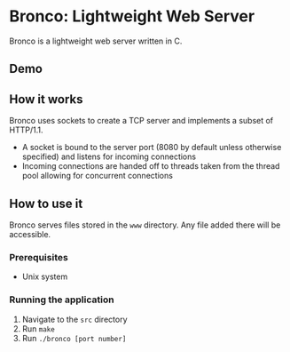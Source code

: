 # Bronco: Lightweight Web Server

Bronco is a lightweight web server written in C.

## Demo

## How it works

Bronco uses sockets to create a TCP server and implements a subset of HTTP/1.1.

- A socket is bound to the server port (8080 by default unless otherwise specified) and listens for incoming connections
- Incoming connections are handed off to threads taken from the thread pool allowing for concurrent connections

## How to use it

Bronco serves files stored in the `www` directory. Any file added there will be accessible.

### Prerequisites

- Unix system

### Running the application

1. Navigate to the `src` directory
2. Run `make` 
3. Run `./bronco [port number]`
